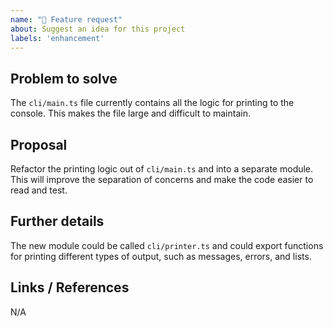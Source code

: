 ```yaml
---
name: "🚀 Feature request"
about: Suggest an idea for this project
labels: 'enhancement'
---
```


## Problem to solve

The `cli/main.ts` file currently contains all the logic for printing to the
console. This makes the file large and difficult to maintain.

## Proposal

Refactor the printing logic out of `cli/main.ts` and into a separate module.
This will improve the separation of concerns and make the code easier to read
and test.

## Further details

The new module could be called `cli/printer.ts` and could export functions for
printing different types of output, such as messages, errors, and lists.

## Links / References

N/A
